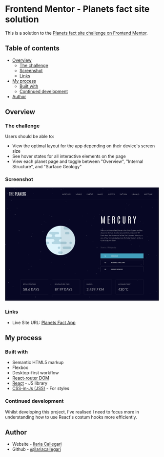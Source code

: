 # Frontend Mentor - Planets fact site solution

This is a solution to the [Planets fact site challenge on Frontend Mentor](https://www.frontendmentor.io/challenges/planets-fact-site-gazqN8w_f).

## Table of contents

- [Overview](#overview)
  - [The challenge](#the-challenge)
  - [Screenshot](#screenshot)
  - [Links](#links)
- [My process](#my-process)
  - [Built with](#built-with)
  - [Continued development](#continued-development)
- [Author](#author)

## Overview

### The challenge

Users should be able to:

- View the optimal layout for the app depending on their device's screen size
- See hover states for all interactive elements on the page
- View each planet page and toggle between "Overview", "Internal Structure", and "Surface Geology"

### Screenshot

![](./Screenshot.png)

### Links

- Live Site URL: [Planets Fact App](https://planets-app.vercel.app/)

## My process

### Built with

- Semantic HTML5 markup
- Flexbox
- Desktop-first workflow
- [React-router DOM](https://reactrouter.com/)
- [React](https://reactjs.org/) - JS library
- [CSS-in-Js (JSS)](https://cssinjs.org/?v=v10.7.1) - For styles

### Continued development

Whilst developing this project, I've realised I need to focus more in understanding how to use React's costum hooks more efficiently.


## Author

- Website - [Ilaria Callegari](https://www.ilariacallegari.com)
- Github - [@ilariacallegari](https://github.com/IlariaCallegari)
